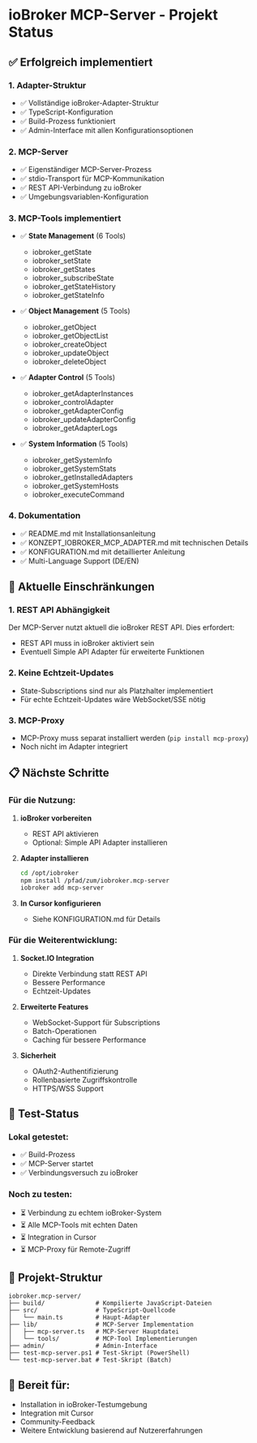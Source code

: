 # ioBroker MCP-Server - Projekt Status

## ✅ Erfolgreich implementiert

### 1. Adapter-Struktur
- ✅ Vollständige ioBroker-Adapter-Struktur
- ✅ TypeScript-Konfiguration
- ✅ Build-Prozess funktioniert
- ✅ Admin-Interface mit allen Konfigurationsoptionen

### 2. MCP-Server
- ✅ Eigenständiger MCP-Server-Prozess
- ✅ stdio-Transport für MCP-Kommunikation
- ✅ REST API-Verbindung zu ioBroker
- ✅ Umgebungsvariablen-Konfiguration

### 3. MCP-Tools implementiert
- ✅ **State Management** (6 Tools)
  - iobroker_getState
  - iobroker_setState
  - iobroker_getStates
  - iobroker_subscribeState
  - iobroker_getStateHistory
  - iobroker_getStateInfo
  
- ✅ **Object Management** (5 Tools)
  - iobroker_getObject
  - iobroker_getObjectList
  - iobroker_createObject
  - iobroker_updateObject
  - iobroker_deleteObject
  
- ✅ **Adapter Control** (5 Tools)
  - iobroker_getAdapterInstances
  - iobroker_controlAdapter
  - iobroker_getAdapterConfig
  - iobroker_updateAdapterConfig
  - iobroker_getAdapterLogs
  
- ✅ **System Information** (5 Tools)
  - iobroker_getSystemInfo
  - iobroker_getSystemStats
  - iobroker_getInstalledAdapters
  - iobroker_getSystemHosts
  - iobroker_executeCommand

### 4. Dokumentation
- ✅ README.md mit Installationsanleitung
- ✅ KONZEPT_IOBROKER_MCP_ADAPTER.md mit technischen Details
- ✅ KONFIGURATION.md mit detaillierter Anleitung
- ✅ Multi-Language Support (DE/EN)

## 🔧 Aktuelle Einschränkungen

### 1. REST API Abhängigkeit
Der MCP-Server nutzt aktuell die ioBroker REST API. Dies erfordert:
- REST API muss in ioBroker aktiviert sein
- Eventuell Simple API Adapter für erweiterte Funktionen

### 2. Keine Echtzeit-Updates
- State-Subscriptions sind nur als Platzhalter implementiert
- Für echte Echtzeit-Updates wäre WebSocket/SSE nötig

### 3. MCP-Proxy
- MCP-Proxy muss separat installiert werden (`pip install mcp-proxy`)
- Noch nicht im Adapter integriert

## 📋 Nächste Schritte

### Für die Nutzung:
1. **ioBroker vorbereiten**
   - REST API aktivieren
   - Optional: Simple API Adapter installieren

2. **Adapter installieren**
   ```bash
   cd /opt/iobroker
   npm install /pfad/zum/iobroker.mcp-server
   iobroker add mcp-server
   ```

3. **In Cursor konfigurieren**
   - Siehe KONFIGURATION.md für Details

### Für die Weiterentwicklung:
1. **Socket.IO Integration**
   - Direkte Verbindung statt REST API
   - Bessere Performance
   - Echtzeit-Updates

2. **Erweiterte Features**
   - WebSocket-Support für Subscriptions
   - Batch-Operationen
   - Caching für bessere Performance

3. **Sicherheit**
   - OAuth2-Authentifizierung
   - Rollenbasierte Zugriffskontrolle
   - HTTPS/WSS Support

## 🧪 Test-Status

### Lokal getestet:
- ✅ Build-Prozess
- ✅ MCP-Server startet
- ✅ Verbindungsversuch zu ioBroker

### Noch zu testen:
- ⏳ Verbindung zu echtem ioBroker-System
- ⏳ Alle MCP-Tools mit echten Daten
- ⏳ Integration in Cursor
- ⏳ MCP-Proxy für Remote-Zugriff

## 📁 Projekt-Struktur
```
iobroker.mcp-server/
├── build/              # Kompilierte JavaScript-Dateien
├── src/                # TypeScript-Quellcode
│   └── main.ts         # Haupt-Adapter
├── lib/                # MCP-Server Implementation
│   ├── mcp-server.ts   # MCP-Server Hauptdatei
│   └── tools/          # MCP-Tool Implementierungen
├── admin/              # Admin-Interface
├── test-mcp-server.ps1 # Test-Skript (PowerShell)
└── test-mcp-server.bat # Test-Skript (Batch)
```

## 🚀 Bereit für:
- Installation in ioBroker-Testumgebung
- Integration mit Cursor
- Community-Feedback
- Weitere Entwicklung basierend auf Nutzererfahrungen 